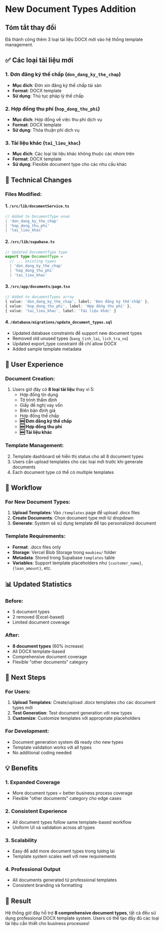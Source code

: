 # New Document Types Addition

## Tóm tắt thay đổi

Đã thành công thêm 3 loại tài liệu DOCX mới vào hệ thống template management.

## ✅ Các loại tài liệu mới

### 1. **Đơn đăng ký thế chấp** (`don_dang_ky_the_chap`)
- **Mục đích**: Đơn xin đăng ký thế chấp tài sản
- **Format**: DOCX template
- **Sử dụng**: Thủ tục pháp lý thế chấp

### 2. **Hợp đồng thu phí** (`hop_dong_thu_phi`)
- **Mục đích**: Hợp đồng về việc thu phí dịch vụ
- **Format**: DOCX template  
- **Sử dụng**: Thỏa thuận phí dịch vụ

### 3. **Tài liệu khác** (`tai_lieu_khac`)
- **Mục đích**: Các loại tài liệu khác không thuộc các nhóm trên
- **Format**: DOCX template
- **Sử dụng**: Flexible document type cho các nhu cầu khác

## 🔧 Technical Changes

### Files Modified:

#### 1. `/src/lib/documentService.ts`
```typescript
// Added to DocumentType enum
| 'don_dang_ky_the_chap'
| 'hop_dong_thu_phi'  
| 'tai_lieu_khac'
```

#### 2. `/src/lib/supabase.ts`
```typescript
// Updated DocumentType type
export type DocumentType = 
  // ... existing types
  | 'don_dang_ky_the_chap'
  | 'hop_dong_thu_phi'
  | 'tai_lieu_khac'
```

#### 3. `/src/app/documents/page.tsx`
```typescript
// Added to documentTypes array
{ value: 'don_dang_ky_the_chap', label: 'Đơn đăng ký thế chấp' },
{ value: 'hop_dong_thu_phi', label: 'Hợp đồng thu phí' },
{ value: 'tai_lieu_khac', label: 'Tài liệu khác' }
```

#### 4. `/database/migrations/update_document_types.sql`
- Updated database constraints để support new document types
- Removed old unused types (`bang_tinh_lai`, `lich_tra_no`)
- Updated export_type constraint để chỉ allow DOCX
- Added sample template metadata

## 🎯 User Experience

### Document Creation:
1. Users giờ đây có **8 loại tài liệu** thay vì 5:
   - Hợp đồng tín dụng
   - Tờ trình thẩm định  
   - Giấy đề nghị vay vốn
   - Biên bản định giá
   - Hợp đồng thế chấp
   - **🆕 Đơn đăng ký thế chấp**
   - **🆕 Hợp đồng thu phí**
   - **🆕 Tài liệu khác**

### Template Management:
2. Template dashboard sẽ hiển thị status cho all 8 document types
3. Users cần upload templates cho các loại mới trước khi generate documents
4. Each document type có thể có multiple templates

## 🔄 Workflow

### For New Document Types:
1. **Upload Templates**: Vào `/templates` page để upload .docx files
2. **Create Documents**: Chọn document type mới từ dropdown
3. **Generate**: System sẽ sử dụng template để tạo personalized document

### Template Requirements:
- **Format**: .docx files only
- **Storage**: Vercel Blob Storage trong `maubieu/` folder
- **Metadata**: Stored trong Supabase `templates` table
- **Variables**: Support template placeholders như `{customer_name}`, `{loan_amount}`, etc.

## 📊 Updated Statistics

### Before:
- 5 document types
- 2 removed (Excel-based)
- Limited document coverage

### After:
- **8 document types** (60% increase)
- All DOCX template-based
- Comprehensive document coverage
- Flexible "other documents" category

## 🚀 Next Steps

### For Users:
1. **Upload Templates**: Create/upload .docx templates cho các document types mới
2. **Test Generation**: Test document generation với new types
3. **Customize**: Customize templates với appropriate placeholders

### For Development:
- Document generation system đã ready cho new types
- Template validation works với all types
- No additional coding needed

## 💡 Benefits

### 1. **Expanded Coverage**
- More document types = better business process coverage
- Flexible "other documents" category cho edge cases

### 2. **Consistent Experience**  
- All document types follow same template-based workflow
- Uniform UI và validation across all types

### 3. **Scalability**
- Easy để add more document types trong tương lai
- Template system scales well với new requirements

### 4. **Professional Output**
- All documents generated từ professional templates
- Consistent branding và formatting

## 🎉 Result

Hệ thống giờ đây hỗ trợ **8 comprehensive document types**, tất cả đều sử dụng professional DOCX template system. Users có thể tạo đầy đủ các loại tài liệu cần thiết cho business processes!
